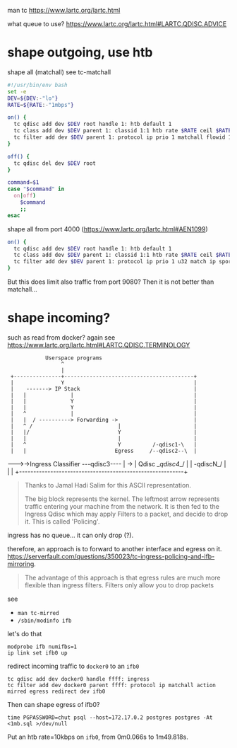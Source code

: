 man tc
https://www.lartc.org/lartc.html

what queue to use?
https://www.lartc.org/lartc.html#LARTC.QDISC.ADVICE

shape outgoing, use htb
=======================

shape all (matchall)
see tc-matchall

```sh
#!/usr/bin/env bash
set -e
DEV=${DEV:-"lo"}
RATE=${RATE:-"1mbps"}

on() {
  tc qdisc add dev $DEV root handle 1: htb default 1
  tc class add dev $DEV parent 1: classid 1:1 htb rate $RATE ceil $RATE
  tc filter add dev $DEV parent 1: protocol ip prio 1 matchall flowid 1:1
}

off() {
  tc qdisc del dev $DEV root
}

command=$1
case "$command" in
  on|off)
    $command
    ;;
esac
```

shape all from port 4000 (https://www.lartc.org/lartc.html#AEN1099)

```sh
on() {
  tc qdisc add dev $DEV root handle 1: htb default 1
  tc class add dev $DEV parent 1: classid 1:1 htb rate $RATE ceil $RATE
  tc filter add dev $DEV parent 1: protocol ip prio 1 u32 match ip sport 4000 0xffff flowid 1:1
}
```

But this does limit also traffic from port 9080?
Then it is not better than matchall...

shape incoming?
===============
such as read from docker?
again see https://www.lartc.org/lartc.html#LARTC.QDISC.TERMINOLOGY

                Userspace programs
                     ^
                     |
     +---------------+-----------------------------------------+
     |               Y                                         |
     |    -------> IP Stack                                    |
     |   |              |                                      |
     |   |              Y                                      |
     |   |              Y                                      |
     |   ^              |                                      |
     |   |  / ----------> Forwarding ->                        |
     |   ^ /                           |                       |
     |   |/                            Y                       |
     |   |                             |                       |
     |   ^                             Y          /-qdisc1-\   |
     |   |                            Egress     /--qdisc2--\  |
  --->->Ingress                       Classifier ---qdisc3---- | ->
     |   Qdisc                                   \__qdisc4__/  |
     |                                            \-qdiscN_/   |
     |                                                         |
     +----------------------------------------------------------+

> Thanks to Jamal Hadi Salim for this ASCII representation.
> 
> The big block represents the kernel. The leftmost arrow represents traffic entering your machine from the network. It is then fed to the Ingress Qdisc which may apply Filters to a packet, and decide to drop it. This is called 'Policing'.

ingress has no queue... it can only drop (?).

therefore, an approach is to forward to another interface and egress on it.
https://serverfault.com/questions/350023/tc-ingress-policing-and-ifb-mirroring.

> The advantage of this approach is that egress rules are much more flexible than ingress filters. Filters only allow you to drop packets

see 

* `man tc-mirred`
* `/sbin/modinfo ifb`

let's do that

```
modprobe ifb numifbs=1
ip link set ifb0 up
```

redirect incoming traffic to `docker0` to an `ifb0`

```
tc qdisc add dev docker0 handle ffff: ingress
tc filter add dev docker0 parent ffff: protocol ip matchall action mirred egress redirect dev ifb0
```

Then can shape egress of ifb0?

```
time PGPASSWORD=chut psql --host=172.17.0.2 postgres postgres -At <1mb.sql >/dev/null
```

Put an htb rate=10kbps on `ifb0`, from 0m0.066s to 1m49.818s.
